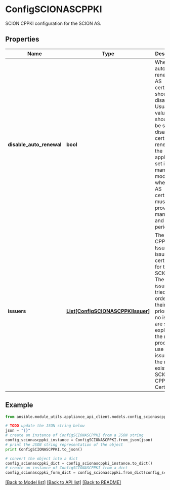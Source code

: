 # ConfigSCIONASCPPKI

SCION CPPKI configuration for the SCION AS.

## Properties

Name | Type | Description | Notes
------------ | ------------- | ------------- | -------------
**disable_auto_renewal** | **bool** | Whether automatic renewal of AS certificates should be disabled. Usually, this value should not be set. By disabling certificate renewal, the appliance is set into a manual mode where new AS certificates must be provisioned manually and periodically. | [optional] 
**issuers** | [**List[ConfigSCIONASCPPKIIssuer]**](ConfigSCIONASCPPKIIssuer.md) | The SCION CPPKI Issuers that issue certificates for the local SCION AS. The list of issuers is tried in order of their priority. If no issuers are set explicitly, the renewal process will use the issuer of the newest existing SCION CPPKI AS Certificate. | [optional] 

## Example

```python
from ansible.module_utils.appliance_api_client.models.config_scionascppki import ConfigSCIONASCPPKI

# TODO update the JSON string below
json = "{}"
# create an instance of ConfigSCIONASCPPKI from a JSON string
config_scionascppki_instance = ConfigSCIONASCPPKI.from_json(json)
# print the JSON string representation of the object
print ConfigSCIONASCPPKI.to_json()

# convert the object into a dict
config_scionascppki_dict = config_scionascppki_instance.to_dict()
# create an instance of ConfigSCIONASCPPKI from a dict
config_scionascppki_form_dict = config_scionascppki.from_dict(config_scionascppki_dict)
```
[[Back to Model list]](../README.md#documentation-for-models) [[Back to API list]](../README.md#documentation-for-api-endpoints) [[Back to README]](../README.md)


